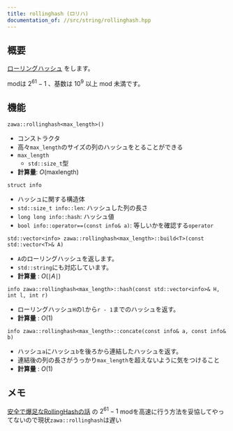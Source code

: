 ```yaml
---
title: rollinghash (ロリハ)
documentation_of: //src/string/rollinghash.hpp
---
```


## 概要

[ローリングハッシュ](https://en.wikipedia.org/wiki/Rolling_hash) をします。

modは $2^{61} - 1$ 、基数は $10^9$ 以上 $\text{mod}$ 未満です。

## 機能

`zawa::rollinghash<max_length>()`
- コンストラクタ
- 高々`max_length`のサイズの列のハッシュをとることができる
- `max_length`
	- `std::size_t`型
- **計算量**: $O(\text{maxlength})$

`struct info`
- ハッシュに関する構造体
- `std::size_t info::len`: ハッシュした列の長さ
- `long long info::hash`: ハッシュ値
- `bool info::operator==(const info& a)`: 等しいかを確認する`operator`

`std::vector<info> zawa::rollinghash<max_length>::build<T>(const std::vector<T>& A)`
- `A`のローリングハッシュを返します。
- `std::string`にも対応しています。
- **計算量** : $O(\mid A\mid)$

`info zawa::rollinghash<max_length>::hash(const std::vector<info>& H, int l, int r)`
- ローリングハッシュ`H`の`l`から`r - 1`までのハッシュを返す。
- **計算量** : $O(1)$

`info zawa::rollinghash<max_length>::concate(const info& a, const info& b)`
- ハッシュ`a`にハッシュ`b`を後ろから連結したハッシュを返す。
- 連結後の列の長さがうっかり`max_length`を超えないように気をつけること
- **計算量** : $O(1)$

## メモ
[安全で爆足なRollingHashの話](https://qiita.com/keymoon/items/11fac5627672a6d6a9f6) の $2^{61} - 1$ modを高速に行う方法を妥協してやってないので現状`zawa::rollinghash`は遅い
